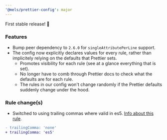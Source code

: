 ```yaml
---
'@mels/prettier-config': major
---
```


First stable release! 🥳

### Features

- Bump peer dependency to `2.6.0` for `singleAttributePerLine` support.
- The config now explicitly declares values for every rule, rather than implicitely relying on the defaults that Prettier sets.
  - Promotes visibility for each rule (see at a glance everything that is set).
  - No longer have to comb through Prettier docs to check what the defaults are for each rule.
  - The rules in our config won't change randomly if the Prettier defaults suddenly change under the hood.

### Rule change(s)

- Switched to using trailing commas where valid in es5. [Info about this rule](https://prettier.io/docs/en/options.html#trailing-commas).

```diff
- trailingComma: 'none'
+ trailingComma: 'es5'
```
